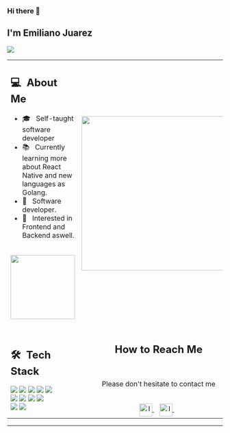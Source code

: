 ### Hi there 👋

## I'm Emiliano Juarez
![](https://komarev.com/ghpvc/?username=emij7&color=0069b4)
<table>
  <tr>
    <td>
      <h2> 💻 &nbsp;About Me </h2>
       <ul>
        <li>🎓 &nbsp; Self-taught software developer</li>
        <li>📚 &nbsp; Currently learning more about React Native and new languages as Golang.</li>
        <li>👑 &nbsp; Software developer. </li>
        <li>🤔 &nbsp; Interested in Frontend and Backend aswell.</li>
       </ul>
       <p align="center">
         <br>
        <img height="150em" src="https://github-readme-stats-eight-theta.vercel.app/api?username=emij7&show_icons=true&theme=algolia&include_all_commits=true&count_private=true"/>
        </p>
    </td>
    <td>
     <p align="center">
        <img height="360em" src="https://cdn.prod.website-files.com/6344c9cef89d6f2270a38908/653c5395a20cd20e8f4fb7b5_Freelance%20Software%20Developer%20Everything%20You%20Need%20To%20Know-p-800.webp"/>
     </p>
    </td>
  </tr>
  <tr>
   <td>
     <h2> 🛠 &nbsp;Tech Stack</h2>
     <img src="https://img.shields.io/badge/-HTML-05122A?style=flat&logo=HTML5"/>
     <img src="https://img.shields.io/badge/-CSS-05122A?style=flat&logo=CSS3"/>
     <img src="https://img.shields.io/badge/-JavaScript-05122A?style=flat&logo=javascript"/>
     <img src="https://img.shields.io/badge/-Bootstrap-05122A?style=flat&logo=bootstrap"/>
     <img src="https://img.shields.io/badge/node.js-6DA55F?style=for-the-badge&logo=node.js&logoColor=white"/>
     <br>
     <img src="https://img.shields.io/badge/Next-black?style=for-the-badge&logo=next.js&logoColor=white"/>
     <img src="https://img.shields.io/badge/MUI-%230081CB.svg?style=for-the-badge&logo=mui&logoColor=white"/>
     <img src="https://img.shields.io/badge/react-%2320232a.svg?style=for-the-badge&logo=react&logoColor=%2361DAFB"/>
     <img src="https://img.shields.io/badge/react_native-%2320232a.svg?style=for-the-badge&logo=react&logoColor=%2361DAFB"/>
     <br>
     <img src="https://img.shields.io/badge/mysql-4479A1.svg?style=for-the-badge&logo=mysql&logoColor=white"/>
     <img src="https://img.shields.io/badge/firebase-a08021?style=for-the-badge&logo=firebase&logoColor=ffcd34"/>
   </td>
   <td>
    <div align="center">
      <h2><b>How to Reach Me</b></h2>
      <br>
      <p>Please don't hesitate to contact me 
      </p>
      <br>
      <a href="mailto:juarezignacioemiliano@gmail.com" >
      <img align="center" alt="Ignacio Emiliano Juarez | Gmail" width="30em" src="https://img.icons8.com/ios-glyphs/50/000000/gmail.png" />
      </a> &nbsp;&nbsp;
      <a href="https://www.linkedin.com/in/ignacio-emiliano-juarez/" >
      <img align="center" alt="Ignacio Emiliano Juarez | LinkedIn" width="30em" src="https://img.icons8.com/ios-glyphs/50/000000/linkedin.png" />
      </a> &nbsp;&nbsp;
      <br>
    </div>
   </td>
  </tr>
</table>

------
